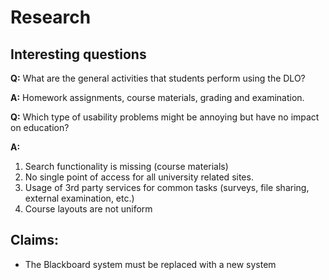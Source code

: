 # Research

## Interesting questions

**Q:** What are the general activities that students perform using the DLO?

**A:** Homework assignments, course materials, grading and examination.

**Q:** Which type of usability problems might be annoying but have no impact on education?

**A:** 
1. Search functionality is missing (course materials)
2. No single point of access for all university related sites. 
3. Usage of 3rd party services for common tasks (surveys, file sharing, external examination, etc.)
4. Course layouts are not uniform

## Claims:

* The Blackboard system must be replaced with a new system

